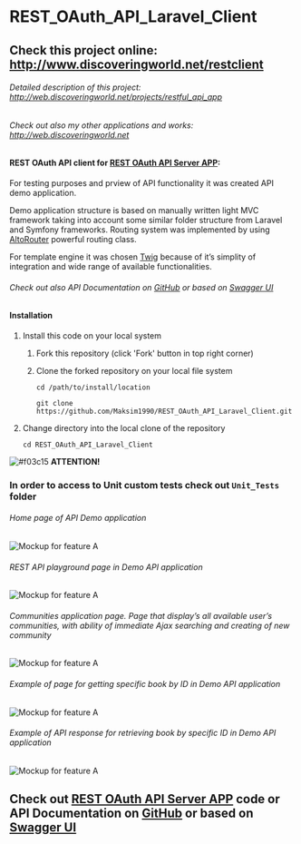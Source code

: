 # REST_OAuth_API_Laravel_Client
## Check this project online: http://www.discoveringworld.net/restclient

###### Detailed description of this project: http://web.discoveringworld.net/projects/restful_api_app

###### Check out also my other applications and works: http://web.discoveringworld.net

#### REST OAuth API client for [REST OAuth API Server APP](https://github.com/Maksim1990/REST_OAuth_API_Laravel_server):

For testing purposes and prview of API functionality it was created API demo application.

Demo application structure is based on manually written light MVC framework taking into account some similar folder structure from Laravel and Symfony frameworks. Routing system was implemented by using [AltoRouter](http://altorouter.com) powerful routing class.

For template engine it was chosen [Twig](https://twig.symfony.com) because of it’s simplity of integration and wide range of available functionalities.

###### Check out also API Documentation on [GitHub](https://github.com/Maksim1990/Swagger_API_Documentation) or based on [Swagger UI](http://www.discoveringworld.net/rest_api_docs/)

#### Installation

1. Install this code on your local system
     
    1. Fork this repository (click 'Fork' button in top right corner)
    2. Clone the forked repository on your local file system
    
        ```
        cd /path/to/install/location
        
        git clone https://github.com/Maksim1990/REST_OAuth_API_Laravel_Client.git
        ```

2. Change directory into the local clone of the repository

    ```
    cd REST_OAuth_API_Laravel_Client
    ```

 ![#f03c15](https://placehold.it/15/f03c15/000000?text=+)   **ATTENTION!**

 ###  In order to access to Unit custom tests check out `Unit_Tests` folder
 
 
 ###### Home page of API Demo application

![Mockup for feature A](http://web.discoveringworld.net/wp-content/uploads/2018/05/api2.png)

###### REST API playground page in Demo API application

![Mockup for feature A](http://web.discoveringworld.net/wp-content/uploads/2018/05/api3.png)

###### Communities application page. Page that display’s all available user’s communities, with ability of immediate Ajax searching and creating of new community

![Mockup for feature A](http://web.discoveringworld.net/wp-content/uploads/2018/05/api4.png)

###### Example of page for getting specific book by ID in Demo API application

![Mockup for feature A](http://web.discoveringworld.net/wp-content/uploads/2018/05/api5.png)

###### Example of API response for retrieving book by specific ID in Demo API application

![Mockup for feature A](http://web.discoveringworld.net/wp-content/uploads/2018/05/api6.png)


## Check out [REST OAuth API Server APP](https://github.com/Maksim1990/REST_OAuth_API_Laravel_server) code or API Documentation on [GitHub](https://github.com/Maksim1990/Swagger_API_Documentation) or based on [Swagger UI](http://www.discoveringworld.net/rest_api_docs/)
